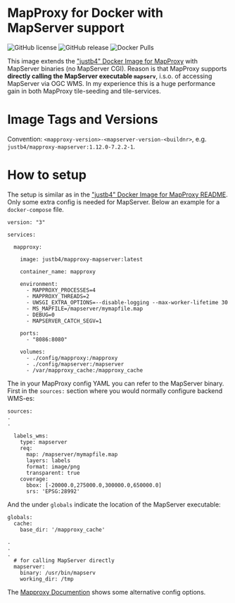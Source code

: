 # MapProxy for Docker with MapServer support

![GitHub license](https://img.shields.io/github/license/justb4/docker-mapproxy-mapserver)
![GitHub release](https://img.shields.io/github/release/justb4/docker-mapproxy-mapserver.svg)
![Docker Pulls](https://img.shields.io/docker/pulls/justb4/mapproxy-mapserver.svg)

This image extends the ["justb4" Docker Image for MapProxy](https://github.com/justb4/docker-mapproxy) with MapServer binaries (no MapServer CGI).
Reason is that MapProxy supports **directly calling the MapServer executable `mapserv`**, i.s.o. of accessing MapServer via OGC WMS. 
In my experience this is a huge performance gain in both MapProxy tile-seeding and tile-services. 

# Image Tags and Versions

Convention: `<mapproxy-version>-<mapserver-version-<buildnr>`, e.g. `justb4/mapproxy-mapserver:1.12.0-7.2.2-1`.

# How to setup 

The setup is similar as in the ["justb4" Docker Image for MapProxy README](https://github.com/justb4/docker-mapproxy/blob/master/README.md).
Only some extra config is needed for MapServer. Below an example for a `docker-compose` file.

``` 
version: "3"

services:

  mapproxy:

    image: justb4/mapproxy-mapserver:latest

    container_name: mapproxy

    environment:
      - MAPPROXY_PROCESSES=4
      - MAPPROXY_THREADS=2
      - UWSGI_EXTRA_OPTIONS=--disable-logging --max-worker-lifetime 30
      - MS_MAPFILE=/mapserver/mymapfile.map
      - DEBUG=0
      - MAPSERVER_CATCH_SEGV=1

    ports:
      - "8086:8080"

    volumes:
      - ./config/mapproxy:/mapproxy
      - ./config/mapserver:/mapserver
      - /var/mapproxy_cache:/mapproxy_cache

``` 

The in your MapProxy config YAML you can refer to the MapServer binary. First in the `sources:` section where you would normally configure backend WMS-es:

``` 
sources:
.
.

  labels_wms:
    type: mapserver
    req:
      map: /mapserver/mymapfile.map
      layers: labels
      format: image/png
      transparent: true
    coverage:
      bbox: [-20000.0,275000.0,300000.0,650000.0]
      srs: 'EPSG:28992'

```    

And the under `globals` indicate the location of the MapServer executable: 

``` 
globals:
  cache:
    base_dir: '/mapproxy_cache'

.
.
.
  # for calling MapServer directly
  mapserver:
    binary: /usr/bin/mapserv
    working_dir: /tmp

```

The [Mapproxy Documention](https://mapproxy.org/docs/nightly/sources.html#mapserver) shows some alternative config options.
